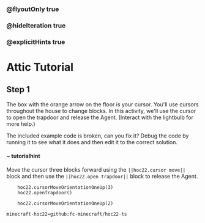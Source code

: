 ### @flyoutOnly true
### @hideIteration true
### @explicitHints true


# Attic Tutorial

## Step 1
The box with the orange arrow on the floor is your cursor. You'll use cursors throughout the house to change blocks. In this activity, we'll use the cursor to open the trapdoor and release the Agent. (Interact with the lightbulb for more help.)

The included example code is broken, can you fix it? Debug the code by running it to see what it does and then edit it to the correct solution.

#### ~ tutorialhint 
Move the cursor three blocks forward using the ``||hoc22.cursor move||`` block and then use the ``||hoc22.open trapdoor||`` block to release the Agent.


```ghost
    hoc22.cursorMoveOrientationOneUp(3)
    hoc22.openTrapdoor()
```
```template
    hoc22.cursorMoveOrientationOneUp(2)     
```
```package
minecraft-hoc22=github:fc-minecraft/hoc22-ts
```
